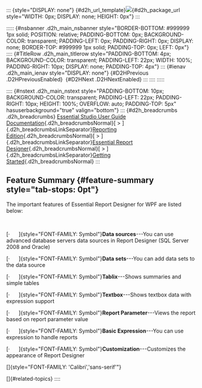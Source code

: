 ::: {style="DISPLAY: none"}
[](ms-xhelp:///?Id=d2h_url_template){#d2h_url_template}![](!package_url!){#d2h_package_url style="WIDTH: 0px; DISPLAY: none; HEIGHT: 0px"}
:::

::::: {#nsbanner .d2h_main_nsbanner style="BORDER-BOTTOM: #999999 1px solid; POSITION: relative; PADDING-BOTTOM: 0px; BACKGROUND-COLOR: transparent; PADDING-LEFT: 0px; PADDING-RIGHT: 0px; DISPLAY: none; BORDER-TOP: #999999 1px solid; PADDING-TOP: 0px; LEFT: 0px"}
:::: {#TitleRow .d2h_main_titlerow style="PADDING-BOTTOM: 4px; BACKGROUND-COLOR: transparent; PADDING-LEFT: 22px; WIDTH: 100%; PADDING-RIGHT: 10px; DISPLAY: none; PADDING-TOP: 4px"}
::: {#ienav .d2h_main_ienav style="DISPLAY: none"}
[](ms-xhelp:///?Id=93f5074a-070d-4295-955d-6bc4d3c7108a){#D2HPrevious .D2HPreviousEnabled}  [](ms-xhelp:///?Id=b7b63578-be81-4efc-a5a2-c27932efa896){#D2HNext .D2HNextEnabled}
:::
::::
:::::

:::: {#nstext .d2h_main_nstext style="PADDING-BOTTOM: 10px; BACKGROUND-COLOR: transparent; PADDING-LEFT: 22px; PADDING-RIGHT: 10px; HEIGHT: 100%; OVERFLOW: auto; PADDING-TOP: 5px" hasuserbackground="true" valign="bottom"}
::: {#d2h_breadcrumbs .d2h_breadcrumbs}
[Essential Studio User Guide Documentation](ms-xhelp:///?Id=12457748-09e3-4d74-a240-8e049cedf030){.d2h_breadcrumbsNormal}[ \> ]{.d2h_breadcrumbsLinkSeparator}[Reporting Edition](ms-xhelp:///?Id=027aa5b6-6676-4f93-ad23-c20e8c45792e){.d2h_breadcrumbsNormal}[ \> ]{.d2h_breadcrumbsLinkSeparator}[Essential Report Designer](ms-xhelp:///?Id=13523a4c-1234-40c4-88a7-c4bb8909d778){.d2h_breadcrumbsNormal}[ \> ]{.d2h_breadcrumbsLinkSeparator}[Getting Started](ms-xhelp:///?Id=93f5074a-070d-4295-955d-6bc4d3c7108a){.d2h_breadcrumbsNormal}
:::

## Feature Summary {#feature-summary style="tab-stops: 0pt"}

The important features of Essential Report Designer for WPF are listed below:

 

[·      ]{style="FONT-FAMILY: Symbol"}**Data sources**---You can use advanced database servers data sources in Report Designer (SQL Server 2008 and Oracle)

[·      ]{style="FONT-FAMILY: Symbol"}**Data sets**---You can add data sets to the data source

[·      ]{style="FONT-FAMILY: Symbol"}**Tablix**---Shows summaries and simple tables

[·      ]{style="FONT-FAMILY: Symbol"}**Textbox**---Shows textbox data with expression support

[·      ]{style="FONT-FAMILY: Symbol"}**Report Parameter**---Views the report based on report parameter value

[·      ]{style="FONT-FAMILY: Symbol"}**Basic Expression**---You can use expression to handle reports

[·      ]{style="FONT-FAMILY: Symbol"}**Customization**---Customizes the appearance of Report Designer

[]{style="FONT-FAMILY: 'Calibri','sans-serif'"} 

[]{#related-topics}
::::

